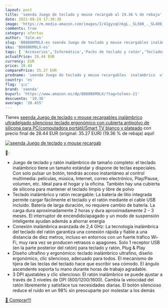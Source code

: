 ```yaml
---
layout: post
title: 'seenda Juego de teclado y mouse recargab al 19.36 % de rebaja'
date: 2021-09-24 17:30:30
image: 'https://m.media-amazon.com/images/I/41gysqCnkgL._SL500_._SL400_.jpg'
comments: true
category: ofertas
author: 'tole.es'
slug: 'B0888KM9LX-es seenda Juego de teclado y mouse recargables inalámbrico...'
sku: 'B0888KM9LX-es'
tags: [ 'Accesorios','Informática','Packs de teclado y ratón','Teclados, ratones y periféricos de entrada','seenda','smart','tv', ]
actualPrice: 28.44 EUR
currency: EUR
price: 28.44
comparePrice: 35.27 EUR
prodname: 'seenda Juego de teclado y mouse recargables  inalámbrico  ultradelgado  silencioso  teclado ergonómico con cubierta antipolvo de silicona para PC/computadora portátil/Smart TV blanco y plateado'
country: 'es'
flag: '🇪🇸'
brand: 'seenda'
buyurl: 'https://www.amazon.es/dp/B0888KM9LX/?tag=tolees-21'
descuento: '19.36'
average: '28.455'
---
```


Tienes [seenda Juego de teclado y mouse recargables  inalámbrico  ultradelgado  silencioso  teclado ergonómico con cubierta antipolvo de silicona para PC/computadora portátil/Smart TV blanco y plateado](https://www.amazon.es/dp/B0888KM9LX/?tag=tolees-21) con precio final de  28.44 EUR (original: 35.27 EUR) (19.36 %  de rebaja) aqui!

[![seenda Juego de teclado y mouse recargab](https://m.media-amazon.com/images/I/41gysqCnkgL._SL500_._SL400_.jpg)](https://www.amazon.es/dp/B0888KM9LX/?tag=tolees-21)

🔎:

- Juego de teclado y ratón inalámbrico de tamaño completo: el teclado inalámbrico tiene un tamaño estándar y dispone de teclas especiales. Con solo pulsar un botón, tendrás acceso instantáneo al control multimedia: películas, música, Internet, correo electrónico, Play/Pause, volumen, etc. Ideal para el hogar y la oficina. También hay una cubierta de silicona para mantener el teclado limpio y libre de polvo
- Teclado inalámbrico y ratón recargable: La batería de litio integrada permite cargar fácilmente el teclado y el ratón mediante el cable USB incluido. Batería de larga duración, no requiere cambio de batería. La carga dura aproximadamente 2 horas y dura aproximadamente 2 – 3 meses. El interruptor de encendido/apagado y un modo de suspensión inteligente ayudan además a ahorrar energía
- Conexión inalámbrica avanzada de 2,4 GHz: La tecnología inalámbrica del teclado del ratón garantiza una conexión rápida y fiable a una distancia de diez metros, incluso en entornos con un fuerte tráfico Wi-Fi, muy rara vez se producen retrasos o apagones. Solo 1 receptor USB (en la parte posterior del ratón) para teclado y ratón, Plug & Play
- Diseño ultrafino y ergonómico: teclado inalámbrico ultrafino, diseño ergonómico, clic silencioso, adecuado para todos. El mecanismo de tijera de las teclas del teclado hace que escribir sea cómodo. El ángulo ascendente soporta tu mano durante horas de trabajo agradable.
- 3 DPI ajustables y clic silencioso: El ratón inalámbrico se puede ajustar a través de 3 niveles de DPI (800/1200/1600). Cambia la velocidad del ratón libremente y satisface tus necesidades diarias. El botón silencioso reduce el ruido en un 98% sin preocuparte por molestar a los demás

[🛒 Comprar!!!](https://www.amazon.es/dp/B0888KM9LX/?tag=tolees-21)

